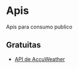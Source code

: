 # Apis
Apis para consumo publico

## Gratuitas
- [API de AccuWeather](https://developer.accuweather.com/)
